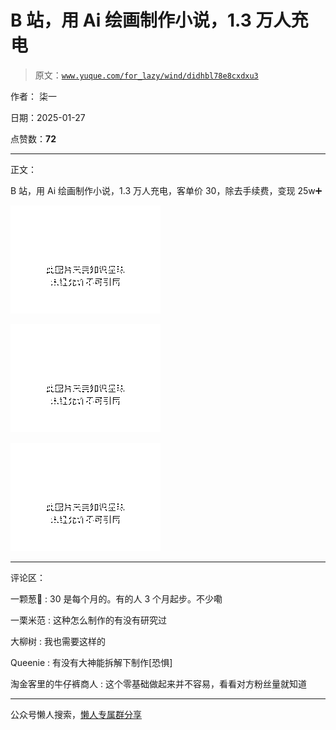 # B 站，用 Ai 绘画制作小说，1.3 万人充电

> 原文：[`www.yuque.com/for_lazy/wind/didhbl78e8cxdxu3`](https://www.yuque.com/for_lazy/wind/didhbl78e8cxdxu3)

作者： 柒一

日期：2025-01-27

点赞数：**72**

* * *

正文：

B 站，用 Ai 绘画制作小说，1.3 万人充电，客单价 30，除去手续费，变现 25w➕

![](img/c8c6a6698c6226b97b03537cfe0f9402.png "None")

![](img/71e06df3b133fbe5578e80a4b689c5a9.png "None")

![](img/0f428c6802058844e6b3d697430f850a.png "None")

* * *

评论区：

一颗葱🌱 : 30 是每个月的。有的人 3 个月起步。不少嘞

一栗米范 : 这种怎么制作的有没有研究过

大柳树 : 我也需要这样的

Queenie : 有没有大神能拆解下制作[恐惧]

淘金客里的牛仔裤商人 : 这个零基础做起来并不容易，看看对方粉丝量就知道

* * *

公众号懒人搜索，[懒人专属群分享](https://lazybook.fun/#/blog/group)